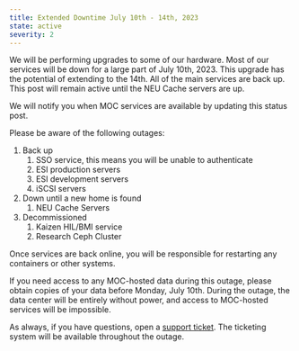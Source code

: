 ```yaml
---
title: Extended Downtime July 10th - 14th, 2023
state: active
severity: 2
---
```


We will be performing upgrades to some of our hardware. Most of our
services will be down for a large part of July 10th, 2023. This upgrade
has the potential of extending to the 14th.  All of the main services are
back up. This post will remain active until the NEU Cache servers are up.

We will notify you when MOC services are available by updating this
status post.

Please be aware of the following outages:

1. Back up
   1. SSO service, this means you will be unable to authenticate
   2. ESI production servers
   3. ESI development servers
   4. iSCSI servers
2. Down until a new home is found
   1. NEU Cache Servers
3. Decommissioned
   1. Kaizen HIL/BMI service
   2. Research Ceph Cluster

Once services are back online, you will be responsible for restarting
any containers or other systems.

If you need access to any MOC-hosted data during this outage, please
obtain copies of your data before Monday, July 10th. During the outage,
the data center will be entirely without power, and access to MOC-hosted
services will be impossible.

As always, if you have questions, open a [support ticket][ticket].
The ticketing system will be available throughout the outage.

[ticket]: https://support.massopen.cloud
